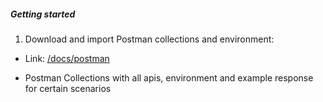 ##### Getting started
1. Download and import Postman collections and environment:

- Link: [/docs/postman](/docs/postman)

- Postman Collections with all apis, environment and example response for certain scenarios